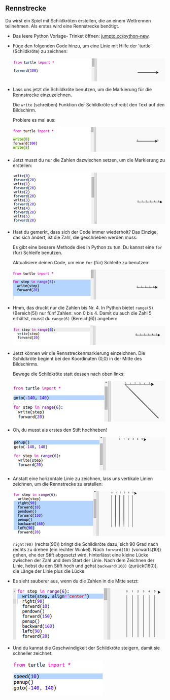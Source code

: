 ## Rennstrecke

Du wirst ein Spiel mit Schildkröten erstellen, die an einem Wettrennen teilnehmen. Als erstes wird eine Rennstrecke benötigt.

+ Das leere Python Vorlage- Trinket öffnen: <a href="http://jumpto.cc/python-new" target="_blank">jumpto.cc/python-new</a>. 

+ Füge den folgenden Code hinzu, um eine Linie mit Hilfe der 'turtle' (Schildkröte) zu zeichnen:

  ![screenshot](images/race-forward.png)
   
+ Lass uns jetzt die Schildkröte benutzen, um die Markierung für die Rennstrecke einzuzeichnen. 

  Die `write` (schreiben) Funktion der Schildkröte schreibt den Text auf den Bildschirm. 
  
  Probiere es mal aus:

  ![screenshot](images/race-markings1.png)
  
+ Jetzt musst du nur die Zahlen dazwischen setzen, um die Markierung zu erstellen:

  ![screenshot](images/race-markings2.png)
  
+ Hast du gemerkt, dass sich der Code immer wiederholt? Das Einzige, das sich ändert, ist die Zahl, die geschrieben werden muss.

  Es gibt eine bessere Methode dies in Python zu tun. Du kannst eine `for` (für) Schleife benutzen. 
  
  Aktualisiere deinen Code, um eine `for` (für) Schleife zu benutzen:
  
  ![screenshot](images/race-for.png)
   
+ Hmm, das druckt nur die Zahlen bis Nr. 4. In Python bietet `range(5)` (Bereich(5)) nur fünf Zahlen: von 0 bis 4. Damit du auch die Zahl 5 erhältst, musst du `range(6)` (Bereich(6)) angeben:

  ![screenshot](images/race-range.png)
   
+ Jetzt können wir die Rennstreckenmarkierung einzeichnen. Die Schildkröte beginnt bei den Koordinaten (0,0) in der Mitte des Bildschirms. 

  Bewege die Schildkröte statt dessen nach oben links:
  
  ![screenshot](images/race-goto.png)

+ Oh, du musst als erstes den Stift hochheben!

  ![screenshot](images/race-penup.png)
  
+ Anstatt eine horizontale Linie zu zeichnen, lass uns vertikale Linien zeichnen, um die Rennstrecke zu erstellen:

  ![screenshot](images/race-lines.png)
  
  `right(90)` (rechts(90)) bringt die Schildkröte dazu, sich 90 Grad nach rechts zu drehen (ein rechter Winkel). Nach `forward(10)` (vorwärts(10)) gehen, ehe der Stift abgesetzt wird, hinterlässt eine kleine Lücke zwischen der Zahl und dem Start der Linie. Nach dem Zeichnen der Linie, hebst du den Stift hoch und gehst `backward(160)` (zurück(160)), die Länge der Linie plus die Lücke. 
  
+ Es sieht sauberer aus, wenn du die Zahlen in die Mitte setzt:

  ![screenshot](images/race-center.png)

+ Und du kannst die Geschwindigkeit der Schildkröte steigern, damit sie schneller zeichnet:

  ![screenshot](images/race-speed.png)
